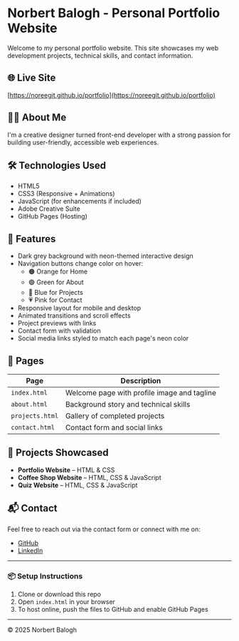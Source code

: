 # Norbert Balogh - Personal Portfolio Website

Welcome to my personal portfolio website. This site showcases my web development projects, technical skills, and contact information.

## 🌐 Live Site
[https://noreegit.github.io/portfolio](https://noreegit.github.io/portfolio)

## 🧑‍💻 About Me

I'm a creative designer turned front-end developer with a strong passion for building user-friendly, accessible web experiences.

## 🛠️ Technologies Used

- HTML5
- CSS3 (Responsive + Animations)
- JavaScript (for enhancements if included)
- Adobe Creative Suite
- GitHub Pages (Hosting)

## 🚀 Features

- Dark grey background with neon-themed interactive design
- Navigation buttons change color on hover:
  - 🟠 Orange for Home
  - 🟢 Green for About
  - 🔵 Blue for Projects
  - 💗 Pink for Contact
- Responsive layout for mobile and desktop
- Animated transitions and scroll effects
- Project previews with links
- Contact form with validation
- Social media links styled to match each page's neon color

## 📁 Pages

| Page       | Description                                 |
|------------|---------------------------------------------|
| `index.html` | Welcome page with profile image and tagline |
| `about.html` | Background story and technical skills       |
| `projects.html` | Gallery of completed projects             |
| `contact.html` | Contact form and social links              |

## 📸 Projects Showcased

- **Portfolio Website** – HTML & CSS  
- **Coffee Shop Website** – HTML, CSS & JavaScript  
- **Quiz Website** – HTML, CSS & JavaScript  

## 📬 Contact

Feel free to reach out via the contact form or connect with me on:

- [GitHub](https://github.com/noreegit)
- [LinkedIn](https://linkedin.com/in/norbertbalogh)

---

### 📦 Setup Instructions

1. Clone or download this repo
2. Open `index.html` in your browser
3. To host online, push the files to GitHub and enable GitHub Pages

---

© 2025 Norbert Balogh
